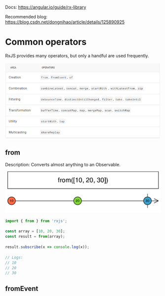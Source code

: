 Docs: https://angular.io/guide/rx-library

Recommended blog: https://blog.csdn.net/dongnihao/article/details/125890925

# Common operators

RxJS provides many operators, but only a handful are used frequently.

![Common Operations](/rxjs/img/rxjs-common-operations.png "Common Operations")

## from

Description: Converts almost anything to an Observable.

![from](/rxjs/img/from.png "from")

```javascript
import { from } from 'rxjs';

const array = [10, 20, 30];
const result = from(array);

result.subscribe(x => console.log(x));

// Logs:
// 10
// 20
// 30
```

## fromEvent



